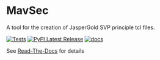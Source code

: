 MavSec
======

A tool for the creation of JasperGold SVP principle tcl files.

[![Tests](https://github.com/allRisc/mavsec/actions/workflows/test.yml/badge.svg)](https://github.com/allRisc/mavsec/actions/workflows/test.yml)
[![PyPI Latest Release](https://img.shields.io/pypi/v/mavsec.svg)](https://pypi.org/project/mavsec/)
[![docs](https://readthedocs.org/projects/mavsec/badge)](https://mavsec.readthedocs.io/en/latest/index.html)

See [Read-The-Docs](https://mavsec.readthedocs.io/en/latest/index.html) for details
